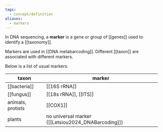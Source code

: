 ```yaml
---
tags:
  - concept/definition
aliases:
  - markers
---
```

In DNA sequencing, a **marker** is a gene or group of [[genes]] used to identify a [[taxonomy]].

Markers are used in [[DNA metabarcoding]]. Different [[taxon]] are associated with different markers. 

Below is a list of usual markers: 

| taxon             | marker                                             |
| ----------------- | -------------------------------------------------- |
| [[bacteria]]      | [[16S rRNA]]                                       |
| [[fungus]]        | [[18s rRNA]], [[ITS]]                              |
| animals, protists | [[COX1]]                                           |
| plants            | no universal marker ([[Letsiou2024_DNABarcoding]]) |
